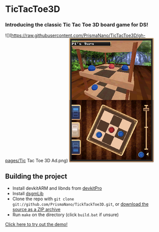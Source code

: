 # TicTacToe3D

### Introducing the classic Tic Tac Toe 3D board game for DS!

![](https://raw.githubusercontent.com/PrismaNano/TicTacToe3D/gh-pages/Tic Tac Toe 3D Ad.png)
![](https://raw.githubusercontent.com/PrismaNano/TicTacToe3D/gh-pages/Screenshot.png)

Building the project
--------------------
*  Install devkitARM and libnds from [devkitPro](http://devkitpro.org/)
*  Install [dsgmLib](https://github.com/CTurt/dsgmLib)
*  Clone the repo with `git clone git://github.com/PrismaNano/TickTackToe3D.git`, or [download the source as a ZIP archive](https://github.com/PrismaNano/TicTacToe3D/archive/master.zip)
*  Run `make` on the directory (click `build.bat` if unsure)

[Click here to try out the demo!](https://github.com/PrismaNano/TicTacToe3D/blob/gh-pages/TicTacToe3D.nds?raw=true)
